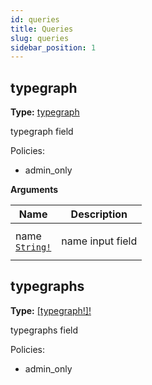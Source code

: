 ```yaml
---
id: queries
title: Queries
slug: queries
sidebar_position: 1
---
```


## typegraph

**Type:** [typegraph](/docs/reference/typegate/typegate/objects#typegraph)

typegraph field

Policies:
- admin_only

<p style={{ marginBottom: "0.4em" }}><strong>Arguments</strong></p>

<table>
<thead><tr><th>Name</th><th>Description</th></tr></thead>
<tbody>
<tr>
<td>
name<br />
<a href="/docs/reference/typegate/typegate/scalars#string"><code>String!</code></a>
</td>
<td>
<p>name input field</p>
</td>
</tr>
</tbody>
</table>

## typegraphs

**Type:** [[typegraph!]!](/docs/reference/typegate/typegate/objects#typegraph)

typegraphs field

Policies:
- admin_only
